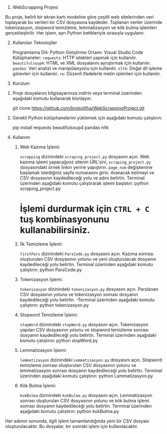 
1)    WebScrapping Projesi

Bu proje, belirli bir ekran kartı modeline göre çeşitli web sitelerinden veri toplayarak bu verileri bir CSV dosyasına kaydeder. 
Toplanan veriler üzerinde tokenizasyon, stopword temizleme, lemmatizasyon ve kök bulma işlemleri gerçekleştirilir.
Her işlem, ayrı Python betikleriyle sırasıyla uygulanır.

2) Kullanılan Teknolojiler

   Programlama Dili: Python
   Geliştirme Ortamı: Visual Studio Code
   Kütüphaneler:
   `requests`: HTTP istekleri yapmak için kullanılır.
   `beautifulsoup4`: HTML ve XML dosyalarını ayrıştırmak için kullanılır.
   `pandas`: Veri analizi ve manipülasyonu için kullanılır.
   `nltk`: Doğal dil işleme görevleri için kullanılır.
   `re`: Düzenli ifadelerle metin işlemleri için kullanılır.

3) Kurulum

1. Proje dosyalarını bilgisayarınıza indirin veya terminal üzerinden aşağıdaki komutu kullanarak klonlayın:

   
   git clone https://github.com/brokolifha/WebScrappingProject.git
   

2. Gerekli Python kütüphanelerini yüklemek için aşağıdaki komutu çalıştırın:

   
   pip install requests beautifulsoup4 pandas nltk
   

4) Kullanım

   1) Web Kazıma İşlemi:

         `scrapping` dizinindeki `scraping_project.py` dosyasını açın.
         Web kazıma işlemi yapacağınız sitenin URL'sini, `scraping_project.py` dosyasındaki örnek linkin yerine yapıştırın.
         `page_num` değişkenine başlamak istediğiniz sayfa numarasını girin.
         Aranacak kelimeyi ve CSV dosyasının kaydedileceği yolu ve adını belirtin.
         Terminal üzerinden aşağıdaki komutu çalıştırarak işlemi başlatın:
         python scraping_project.py
     

      # İşlemi durdurmak için `CTRL + C` tuş kombinasyonunu kullanabilirsiniz.

   2) İlk Temizleme İşlemi:

         `firstPars` dizinindeki `ParsCode.py` dosyasını açın.
         Kazıma sonrası oluşturulan CSV dosyasının yolunu ve yeni oluşturulacak dosyanın kaydedileceği yolu belirtin.
         Terminal üzerinden aşağıdaki komutu çalıştırın:
         python ParsCode.py
     

   3) Tokenizasyon İşlemi:

       `tokenizasyon` dizinindeki `tokenizasyon.py` dosyasını açın.
       Parslanan CSV dosyasının yolunu ve tokenizasyon sonrası dosyanın kaydedileceği yolu belirtin.
      -Terminal üzerinden aşağıdaki komutu çalıştırın:
      python tokenizasyon.py
     

   4) Stopword Temizleme İşlemi:

      `stopWord` dizinindeki `stopWord.py` dosyasını açın.
      Tokenizasyon yapılan CSV dosyasının yolunu ve stopword temizleme sonrası dosyanın kaydedileceği yolu belirtin.
      Terminal üzerinden aşağıdaki komutu çalıştırın:
      python stopWord.py
     

   5) Lemmatizasyon İşlemi:

      `lemmatizasyon` dizinindeki `Lemmatizasyon.py` dosyasını açın.
      Stopword temizleme sonrası oluşturulan CSV dosyasının yolunu ve lemmatizasyon sonrası dosyanın kaydedileceği yolu belirtin.
      Terminal üzerinden aşağıdaki komutu çalıştırın:
      python Lemmatizasyon.py
  

   6) Kök Bulma İşlemi:

      `kokBulma` dizinindeki `kokBulma.py` dosyasını açın.
      Lemmatizasyon sonrası oluşturulan CSV dosyasının yolunu ve kök bulma işlemi sonrası dosyanın kaydedileceği yolu belirtin.
      Terminal üzerinden aşağıdaki komutu çalıştırın:
      python kokBulma.py
     

Her adımın sonunda, ilgili işlem tamamlandığında yeni bir CSV dosyası oluşturulacaktır. Bu dosyalar, bir sonraki işlem için kullanılacaktır.




